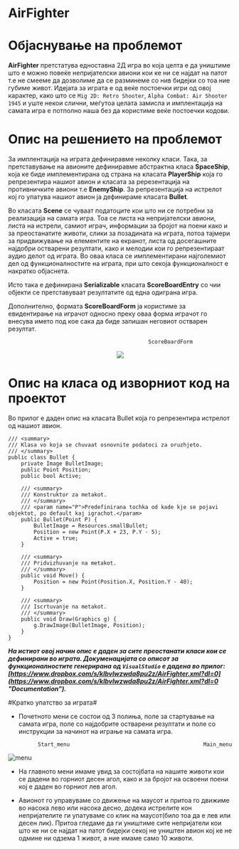 # AirFighter

# Објаснување на проблемот #

**AirFighter** претстатува едноставна 2Д игра во која целта е да уништиме што е можно повеќе непријателски авиони кои ке ни се најдат на патот т.е не смееме да дозволиме да се разминеме со нив бидејки со тоа ние губиме живот. 
Идејата за играта е од веќе постоечки игри од овој карактер, како што се ``` Mig 2D: Retro Shooter ```, ``` Alpha Combat: Air Shooter 1945 ``` и уште некои слични, меѓутоа целата замисла и имплентација на самата игра е потполно наша без да користиме веќе постоечки кодови.

# Опис на решението на проблемот #

За имплентација на играта дефиниравме неколку класи. Така, за претставување на авионите дефиниравме абстрактна класа **SpaceShip**, која ке биде имплементирана од страна на класата **PlayerShip** која го репрезентира нашиот авион и класата за ререзентација на противничките авиони т.е **EnemyShip**. За репрезентација на истрелот кој го упатува нашиот авион ја дефинираме класата **Bullet**. 

Во класата **Scene** се чуваат податоците кои што ни се потребни за реализација на самата игра. Тоа се листа на непријателски авиони, листа на истрели, самиот играч, информации за бројот на поени како и за преостанатите животи,
слики за позадината на играта, потоа тајмери за придвижување на елементите на екранот, листа од досегашните најдобри остварени резултати, како и мелодии кои го репрезентираат аудио делот од играта. Во оваа класа се имплементирани најголемиот дел од функционалностите на играта, при што секоја функционалност е накратко објаснета.

Исто така е дефинирана **Serializable** класата **ScoreBoardEntry** со чии објекти се претставуваат резултатите од една одиграна игра.

Дополнително, формата **ScoreBoardForm** ја користиме за евидентирање на играчот односно преку оваа форма играчот го внесува името под кое сака да биде запишан неговиот остварен резултат.

                                                ScoreBoardForm
<p align="center"><img src="https://scontent-vie.xx.fbcdn.net/hphotos-xta1/v/t34.0-12/11262265_913401548701514_548318271_n.jpg?oh=4a64e205492d5e2b45c1374bc4d76f0f&oe=55514B68">
</p>

# Опис на класа од изворниот код на проектот #

Во прилог е даден опис на класата Bullet која го репрезентира истрелот од нашиот авион.

    /// <summary>
    /// Klasa vo koja se chuvaat osnovnite podatoci za oruzhjeto.
    /// </summary>
    public class Bullet {
        private Image BulletImage;
        public Point Position;
        public bool Active;

        /// <summary>
        /// Konstruktor za metakot.
        /// </summary>
        /// <param name="P">Predefinirana tochka od kade kje se pojavi objektot, po default kaj igrachot.</param>
        public Bullet(Point P) {
            BulletImage = Resources.smallBullet;
            Position = new Point(P.X + 23, P.Y - 5);
            Active = true;
        }

        /// <summary>
        /// Pridvizhuvanje na metakot.
        /// </summary>
        public void Move() {
            Position = new Point(Position.X, Position.Y - 40);
        }

        /// <summary>
        /// Iscrtuvanje na metakot.
        /// </summary>
        public void Draw(Graphics g) {
            g.DrawImage(BulletImage, Position);
        }
    }

***На истиот овој начин опис е даден за сите преостанати класи кои се дефинирани во играта. Докуменацијата со описот за функционалностите генерирана од ```VisualStudio``` е дадена во прилог: [https://www.dropbox.com/s/klbvlwzwda8pu2z/AirFighter.xml?dl=0](https://www.dropbox.com/s/klbvlwzwda8pu2z/AirFighter.xml?dl=0 "Documentation").***

#Кратко упатство за играта#
- Почетното мени се состои од 3 полиња, поле за стартување на самата игра, поле со најдобрите остварени резултати и поле со инструкции за начинот на играње на самата игра.

            Start_menu                                          Main_menu
![menu](https://scontent-fra.xx.fbcdn.net/hphotos-xpt1/v/t34.0-12/11251611_913367795371556_1742368023_n.jpg?oh=6075df1962c08fa0df144b07e4596006&oe=55528208)


- На главното мени имаме увид за состојбата на нашите животи кои се дадени во горниот десен агол, како и за бројот на освоени поени кој е даден во горниот лев агол.

- Авионот го управуваме со движење на маусот и притоа го движиме во насока лево или насока десно, додека истрелите кон непријателите ги упатуваме со клик на маусот(било тоа да е лев или десен лик). Притоа гледаме да ги уништиме сите непријатели кои што ке ни се најдат на патот бидејки секој не уништен авион кој ке не одмине ни одзема 1 живот, а ние имаме само 10 животи.



